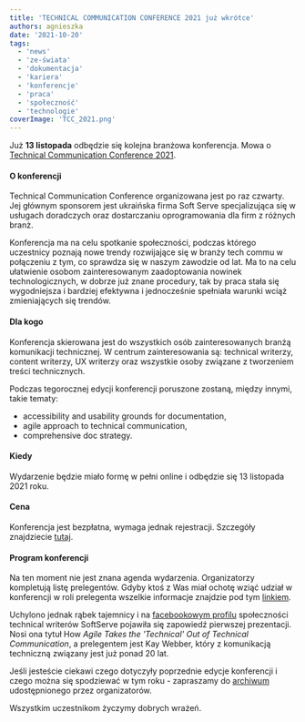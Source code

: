 ```yaml
---
title: 'TECHNICAL COMMUNICATION CONFERENCE 2021 już wkrótce'
authors: agnieszka
date: '2021-10-20'
tags:
  - 'news'
  - 'ze-świata'
  - 'dokumentacja'
  - 'kariera'
  - 'konferencje'
  - 'praca'
  - 'społeczność'
  - 'technologie'
coverImage: 'TCC_2021.png'
---
```


Już **13 listopada** odbędzie się kolejna branżowa konferencja. Mowa o
[Technical Communication Conference 2021](https://www.softserveinc.com/en-us/events/technical-communication-conference-2021).

<!--truncate-->

#### O konferencji

Technical Communication Conference organizowana jest po raz czwarty. Jej głównym
sponsorem jest ukraińska firma Soft Serve specjalizująca się w usługach
doradczych oraz dostarczaniu oprogramowania dla firm z różnych branż.

Konferencja ma na celu spotkanie społeczności, podczas którego uczestnicy
poznają nowe trendy rozwijające się w branży tech commu w połączeniu z tym, co
sprawdza się w naszym zawodzie od lat. Ma to na celu ułatwienie osobom
zainteresowanym zaadoptowania nowinek technologicznych, w dobrze już znane
procedury, tak by praca stała się wygodniejsza i bardziej efektywna i
jednocześnie spełniała warunki wciąż zmieniających się trendów.

#### Dla kogo

Konferencja skierowana jest do wszystkich osób zainteresowanych branżą
komunikacji technicznej. W centrum zainteresowania są: technical writerzy,
content writerzy, UX writerzy oraz wszystkie osoby związane z tworzeniem treści
technicznych.

Podczas tegorocznej edycji konferencji poruszone zostaną, między innymi, takie
tematy:

- accessibility and usability grounds for documentation,
- agile approach to technical communication,
- comprehensive doc strategy.

#### Kiedy

Wydarzenie będzie miało formę w pełni online i odbędzie się 13 listopada 2021
roku.

#### Cena

Konferencja jest bezpłatna, wymaga jednak rejestracji. Szczegóły znajdziecie
[tutaj](https://softserveinc.events/techcommconference/?utm_campaign=Tech%20Comms%20Conf%202021&utm_source=Website&utm_medium=event%20page&utm_term=on%20SoftServe).

#### Program konferencji

Na ten moment nie jest znana agenda wydarzenia. Organizatorzy kompletują listę
prelegentów. Gdyby ktoś z Was miał ochotę wziąć udział w konferencji w roli
prelegenta wszelkie informacje znajdzie pod tym
[linkiem](https://softserveinc.events/techcomm_sp/).

Uchylono jednak rąbek tajemnicy i na
[facebookowym profilu](https://www.facebook.com/SoftServeTechComm) społeczności
technical writerów SoftServe pojawiła się zapowiedź pierwszej prezentacji. Nosi
ona tytuł How _Agile Takes the 'Technical' Out of Technical Communication_, a
prelegentem jest Kay Webber, który z komunikacją techniczną związany jest już
ponad 20 lat.

Jeśli jesteście ciekawi czego dotyczyły poprzednie edycje konferencji i czego
można się spodziewać w tym roku - zapraszamy do
[archiwum](https://softserveinc.events/techcommconference_archive/)
udostępnionego przez organizatorów.

Wszystkim uczestnikom życzymy dobrych wrażeń.
